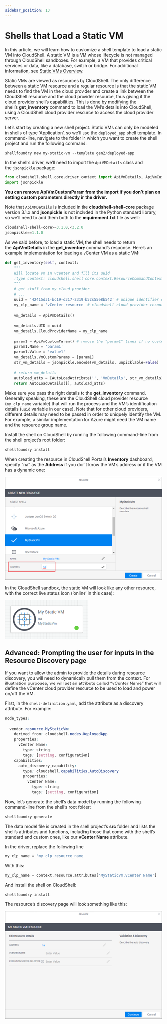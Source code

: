 ```yaml
---
sidebar_position: 13
---
```


# Shells that Load a Static VM

In this article, we will learn how to customize a shell template to load a static VM into CloudShell. A static VM is a VM whose lifecycle is not managed through CloudShell sandboxes. For example, a VM that provides critical services or data, like a database, switch or bridge. For additional information, see [Static VMs Overview](../../intro/features/static-vms.md).

Static VMs are viewed as resources by CloudShell. The only difference between a static VM resource and a regular resource is that the static VM needs to find the VM in the cloud provider and create a link between the CloudShell resource and the cloud provider resource, thus giving it the cloud provider shell’s capabilities. This is done by modifying the shell’s **get\_inventory** command to load the VM’s details into CloudShell, using a CloudShell cloud provider resource to access the cloud provider server.

Let’s start by creating a new shell project. Static VMs can only be modeled in shells of type ‘Application’, so we’ll use the `deployed_app` shell template. In command-line, navigate to the folder in which you want to create the shell project and run the following command:

```python
shellfoundry new my-static-vm --template gen2/deployed-app
```

In the shell’s driver, we’ll need to import the `ApiVMDetails` class and the `jsonpickle` package:

```python
from cloudshell.shell.core.driver_context import ApiVmDetails, ApiVmCustomParam
import jsonpickle
```

**You can remove ApiVmCustomParam from the import if you don’t plan on setting custom parameters directly in the driver.**

Note that `ApiVMDetails` is included in the **cloudshell-shell-core** package version 3.1.x and **jsonpickle** is not included in the Python standard library, so we’ll need to add them both to the **requirement.txt** file as well:

```python
cloudshell-shell-core>=3.1.0,<3.2.0
jsonpickle==1.1.0
```

As we said before, to load a static VM, the shell needs to return the **ApiVmDetails** in the **get\_inventory** command’s response. Here’s an example implementation for loading a vCenter VM as a static VM:

```python
def get_inventory(self, context):
    """
    Will locate vm in vcenter and fill its uuid
    :type context: cloudshell.shell.core.context.ResourceCommandContext
    """
    # get stuff from my cloud provider
    # ...
    uuid = '42415d31-bc19-d317-2319-b52s55e8b542' # unique identifier of the VM
    my_clp_name = 'vCenter resource' # cloudshell cloud provider resource name

    vm_details = ApiVmDetails()

    vm_details.UID = uuid
    vm_details.CloudProviderName = my_clp_name

    param1 = ApiVmCustomParam() # remove the "param1" lines if no custom params
    param1.Name = 'param1'
    param1.Value = 'value1'
    vm_details.VmCustomParams = [param1]
    str_vm_details = jsonpickle.encode(vm_details, unpicklable=False)

    # return vm_details
    autoload_atts = [AutoLoadAttribute('', 'VmDetails', str_vm_details)]
    return AutoLoadDetails([], autoload_atts)
```

Make sure you pass the right details to the **get\_inventory** command. Generally speaking, these are the CloudShell cloud provider resource (`my_clp_name` variable) that will run the process and the VM’s identification details (`uuid` variable in our case). Note that for other cloud providers, different details may need to be passed in order to uniquely identify the VM. For example, a similar implementation for Azure might need the VM name and the resource group name.

Install the shell on CloudShell by running the following command-line from the shell project’s root folder:

```python
shellfoundry install
```

When creating the resource in CloudShell Portal’s **Inventory** dashboard, specify “na” as the **Address** if you don’t know the VM’s address or if the VM has a dynamic one:

![Shell Commands](/Images/Devguide-reference/Shells-that-Load-a-Static_624x410.png)

In the CloudShell sandbox, the static VM will look like any other resource, with the correct live status icon (‘online’ in this case):

![Shell Commands](/Images/Devguide-reference/Shells-that-Load-a-Static_1_268x124.png)

## Advanced: Prompting the user for inputs in the Resource Discovery page

If you want to allow the admin to provide the details during resource discovery, you will need to dynamically pull them from the context. For illustration purposes, we will set an attribute called “vCenter Name” that will define the vCenter cloud provider resource to be used to load and power on/off the VM.

First, in the `shell-definition.yaml`, add the attribute as a discovery attribute. For example:

```css
node_types:

  vendor.resource.MyStaticVm:
    derived_from: cloudshell.nodes.DeployedApp
    properties:
      vCenter Name:
        type: string
        tags: [setting, configuration]
    capabilities:
      auto_discovery_capability:
        type: cloudshell.capabilities.AutoDiscovery
        properties:
          vCenter Name:
            type: string
            tags: [setting, configuration]
```

Now, let’s generate the shell’s data model by running the following command-line from the shell’s root folder:

```python
shellfoundry generate
```

The data model file is created in the shell project’s **src** folder and lists the shell’s attributes and functions, including those that come with the shell’s standard and custom ones, like our **vCenter Name** attribute.

In the driver, replace the following line:

```python
my_clp_name = 'my_clp_resource_name'
```

With this:

```python
my_clp_name = context.resource.attributes['MyStaticVm.vCenter Name']
```

And install the shell on CloudShell:

```python
shellfoundry install
```

The resource’s discovery page will look something like this:

![Shell Commands](/Images/Devguide-reference/Shells-that-Load-a-Static_2_624x427.png)
